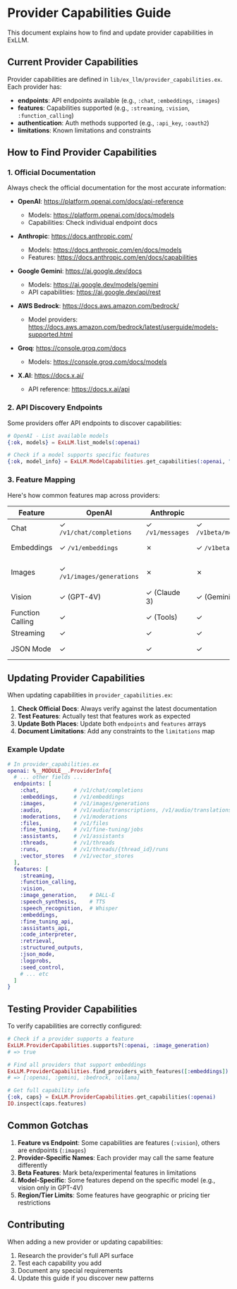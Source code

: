 # Provider Capabilities Guide

This document explains how to find and update provider capabilities in ExLLM.

## Current Provider Capabilities

Provider capabilities are defined in `lib/ex_llm/provider_capabilities.ex`. Each provider has:

- **endpoints**: API endpoints available (e.g., `:chat`, `:embeddings`, `:images`)
- **features**: Capabilities supported (e.g., `:streaming`, `:vision`, `:function_calling`)
- **authentication**: Auth methods supported (e.g., `:api_key`, `:oauth2`)
- **limitations**: Known limitations and constraints

## How to Find Provider Capabilities

### 1. Official Documentation

Always check the official documentation for the most accurate information:

- **OpenAI**: https://platform.openai.com/docs/api-reference
  - Models: https://platform.openai.com/docs/models
  - Capabilities: Check individual endpoint docs
  
- **Anthropic**: https://docs.anthropic.com/
  - Models: https://docs.anthropic.com/en/docs/models
  - Features: https://docs.anthropic.com/en/docs/capabilities
  
- **Google Gemini**: https://ai.google.dev/docs
  - Models: https://ai.google.dev/models/gemini
  - API capabilities: https://ai.google.dev/api/rest
  
- **AWS Bedrock**: https://docs.aws.amazon.com/bedrock/
  - Model providers: https://docs.aws.amazon.com/bedrock/latest/userguide/models-supported.html
  
- **Groq**: https://console.groq.com/docs
  - Models: https://console.groq.com/docs/models
  
- **X.AI**: https://docs.x.ai/
  - API reference: https://docs.x.ai/api

### 2. API Discovery Endpoints

Some providers offer API endpoints to discover capabilities:

```elixir
# OpenAI - List available models
{:ok, models} = ExLLM.list_models(:openai)

# Check if a model supports specific features
{:ok, model_info} = ExLLM.ModelCapabilities.get_capabilities(:openai, "gpt-4o")
```

### 3. Feature Mapping

Here's how common features map across providers:

| Feature | OpenAI | Anthropic | Gemini | Bedrock |
|---------|---------|-----------|---------|----------|
| Chat | ✓ `/v1/chat/completions` | ✓ `/v1/messages` | ✓ `/v1beta/models/.../generateContent` | ✓ `/invoke` |
| Embeddings | ✓ `/v1/embeddings` | ✗ | ✓ `/v1beta/models/.../embedContent` | ✓ (varies) |
| Images | ✓ `/v1/images/generations` | ✗ | ✗ | ✗ (use Stable Diffusion) |
| Vision | ✓ (GPT-4V) | ✓ (Claude 3) | ✓ (Gemini Pro Vision) | ✓ (varies) |
| Function Calling | ✓ | ✓ (Tools) | ✓ | ✓ (varies) |
| Streaming | ✓ | ✓ | ✓ | ✓ |
| JSON Mode | ✓ | ✓ | ✓ | ✓ (varies) |

## Updating Provider Capabilities

When updating capabilities in `provider_capabilities.ex`:

1. **Check Official Docs**: Always verify against the latest documentation
2. **Test Features**: Actually test that features work as expected
3. **Update Both Places**: Update both `endpoints` and `features` arrays
4. **Document Limitations**: Add any constraints to the `limitations` map

### Example Update

```elixir
# In provider_capabilities.ex
openai: %__MODULE__.ProviderInfo{
  # ... other fields ...
  endpoints: [
    :chat,           # /v1/chat/completions
    :embeddings,     # /v1/embeddings
    :images,         # /v1/images/generations
    :audio,          # /v1/audio/transcriptions, /v1/audio/translations, /v1/audio/speech
    :moderations,    # /v1/moderations
    :files,          # /v1/files
    :fine_tuning,    # /v1/fine-tuning/jobs
    :assistants,     # /v1/assistants
    :threads,        # /v1/threads
    :runs,           # /v1/threads/{thread_id}/runs
    :vector_stores   # /v1/vector_stores
  ],
  features: [
    :streaming,
    :function_calling,
    :vision,
    :image_generation,    # DALL-E
    :speech_synthesis,    # TTS
    :speech_recognition,  # Whisper
    :embeddings,
    :fine_tuning_api,
    :assistants_api,
    :code_interpreter,
    :retrieval,
    :structured_outputs,
    :json_mode,
    :logprobs,
    :seed_control,
    # ... etc
  ]
}
```

## Testing Provider Capabilities

To verify capabilities are correctly configured:

```elixir
# Check if a provider supports a feature
ExLLM.ProviderCapabilities.supports?(:openai, :image_generation)
# => true

# Find all providers that support embeddings
ExLLM.ProviderCapabilities.find_providers_with_features([:embeddings])
# => [:openai, :gemini, :bedrock, :ollama]

# Get full capability info
{:ok, caps} = ExLLM.ProviderCapabilities.get_capabilities(:openai)
IO.inspect(caps.features)
```

## Common Gotchas

1. **Feature vs Endpoint**: Some capabilities are features (`:vision`), others are endpoints (`:images`)
2. **Provider-Specific Names**: Each provider may call the same feature differently
3. **Beta Features**: Mark beta/experimental features in limitations
4. **Model-Specific**: Some features depend on the specific model (e.g., vision only in GPT-4V)
5. **Region/Tier Limits**: Some features have geographic or pricing tier restrictions

## Contributing

When adding a new provider or updating capabilities:

1. Research the provider's full API surface
2. Test each capability you add
3. Document any special requirements
4. Update this guide if you discover new patterns